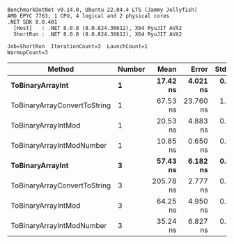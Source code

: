 ```

BenchmarkDotNet v0.14.0, Ubuntu 22.04.4 LTS (Jammy Jellyfish)
AMD EPYC 7763, 1 CPU, 4 logical and 2 physical cores
.NET SDK 8.0.401
  [Host]   : .NET 8.0.8 (8.0.824.36612), X64 RyuJIT AVX2
  ShortRun : .NET 8.0.8 (8.0.824.36612), X64 RyuJIT AVX2

Job=ShortRun  IterationCount=3  LaunchCount=1  
WarmupCount=3  

```
| Method                       | Number | Mean      | Error     | StdDev   | Min       | Max       | Gen0   | Allocated |
|----------------------------- |------- |----------:|----------:|---------:|----------:|----------:|-------:|----------:|
| **ToBinaryArrayInt**             | **1**      |  **17.42 ns** |  **4.021 ns** | **0.220 ns** |  **17.20 ns** |  **17.64 ns** | **0.0004** |      **32 B** |
| ToBinaryArrayConvertToString | 1      |  67.53 ns | 23.760 ns | 1.302 ns |  66.77 ns |  69.03 ns | 0.0011 |      96 B |
| ToBinaryArrayIntMod          | 1      |  20.53 ns |  4.883 ns | 0.268 ns |  20.28 ns |  20.81 ns | 0.0004 |      32 B |
| ToBinaryArrayIntModNumber    | 1      |  10.85 ns |  0.650 ns | 0.036 ns |  10.83 ns |  10.89 ns | 0.0004 |      32 B |
| **ToBinaryArrayInt**             | **3**      |  **57.43 ns** |  **6.182 ns** | **0.339 ns** |  **57.20 ns** |  **57.82 ns** | **0.0011** |      **96 B** |
| ToBinaryArrayConvertToString | 3      | 205.78 ns |  2.777 ns | 0.152 ns | 205.64 ns | 205.95 ns | 0.0033 |     296 B |
| ToBinaryArrayIntMod          | 3      |  64.25 ns |  4.950 ns | 0.271 ns |  63.96 ns |  64.49 ns | 0.0011 |      96 B |
| ToBinaryArrayIntModNumber    | 3      |  35.24 ns |  6.827 ns | 0.374 ns |  34.92 ns |  35.65 ns | 0.0011 |      96 B |
